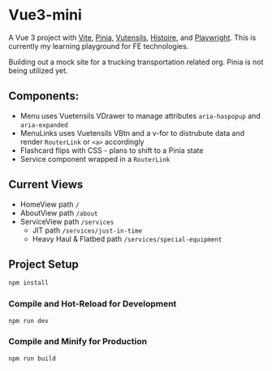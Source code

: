 # Vue3-mini

A Vue 3 project with [Vite](https://vitejs.dev/), [Pinia](https://pinia.vuejs.org/), [Vutensils](https://vuetensils.com/), [Histoire](https://histoire.dev/), and [Playwright](https://playwright.dev/). This is currently my learning playground for FE technologies. 

Building out a mock site for a trucking transportation related org. Pinia is not being utilized yet.

## Components:

  * Menu uses Vuetensils VDrawer to manage attributes `aria-haspopup` and `aria-expanded`  
  * MenuLinks uses Vuetensils VBtn and a v-for to distrubute data and render `RouterLink` or `<a>` accordingly  
  * Flashcard flips with CSS - plans to shift to a Pinia state  
  * Service component wrapped in a `RouterLink`
  
## Current Views

  * HomeView path   `/`
  * AboutView path    `/about`
  * ServiceView path    `/services`
      * JIT path    `/services/just-in-time`
      * Heavy Haul & Flatbed path   `/services/special-equipment`


## Project Setup

```sh
npm install
```

### Compile and Hot-Reload for Development

```sh
npm run dev
```

### Compile and Minify for Production

```sh
npm run build
```
